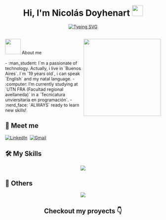 <h1 align="center">Hi, I'm Nicolás Doyhenart <img src="https://media.giphy.com/media/hvRJCLFzcasrR4ia7z/giphy.gif" width="35"></h1>
<p align="center">
  <a href="https://git.io/typing-svg"><img src="https://readme-typing-svg.herokuapp.com?font=Fira+Code&duration=4950&pause=500&color=29F765&center=true&width=435&lines=%40nmdoyhenart;developer;technology+lover+%3C3" alt="Typing SVG" /></a>
</p>

<br>
<picture><img src = "https://github.com/7oSkaaa/7oSkaaa/blob/main/Images/about_me.gif?raw=true" width = 50px></picture> About me
<picture> <img align="right" src="https://github.com/7oSkaaa/7oSkaaa/blob/main/Images/Right_Side.gif?raw=true" width = 250px></picture>
<br><br>
- :man_student: I´m a passionate of technology. Actually, i live in `Buenos Aires`. I´m `19 years old`, i can speak `English` and my natal language.
- :computer: I’m currently studying at `UTN FRA (Facultad regional avellaneda)` in a `Tecnicatura unviersitaria en programación`.
- :nerd_face: `ALWAYS` ready to learn new skills!
<br>

## 📩 Meet me
<p align="left">
<a href="https://www.linkedin.com/in/ndoyhenart/"><img src="https://img.shields.io/badge/linkedin-%230077B5.svg?&style=for-the-badge&logo=linkedin&logoColor=white" alt="LinkedIn" /></a>&nbsp;
<a href="mailto:nidoyhe@gmail.com?subject=Hello%20Jiji"><img src="https://img.shields.io/badge/gmail-%23D14836.svg?&style=for-the-badge&logo=gmail&logoColor=white" alt="Gmail"/></a>&nbsp;
</p>

## 🛠️ My Skills
<p align="center">
  <a href="https://skillicons.dev">
    <img src="https://skillicons.dev/icons?i=git,github,java,python,html,sqlite" />
  </a>
</p>

## 🦾 Others
<p align="center">
  <a href="https://skillicons.dev">
    <img src="https://skillicons.dev/icons?i=ps,notion,vscode" />
  </a>
</p>

<h2 align="center">Checkout my proyects 👇</h2>
